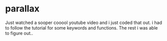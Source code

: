 # parallax
Just watched a sooper cooool youtube video and i just coded that out. i had to follow the tutorial for some keywords and functions. The rest i was able to figure out..
